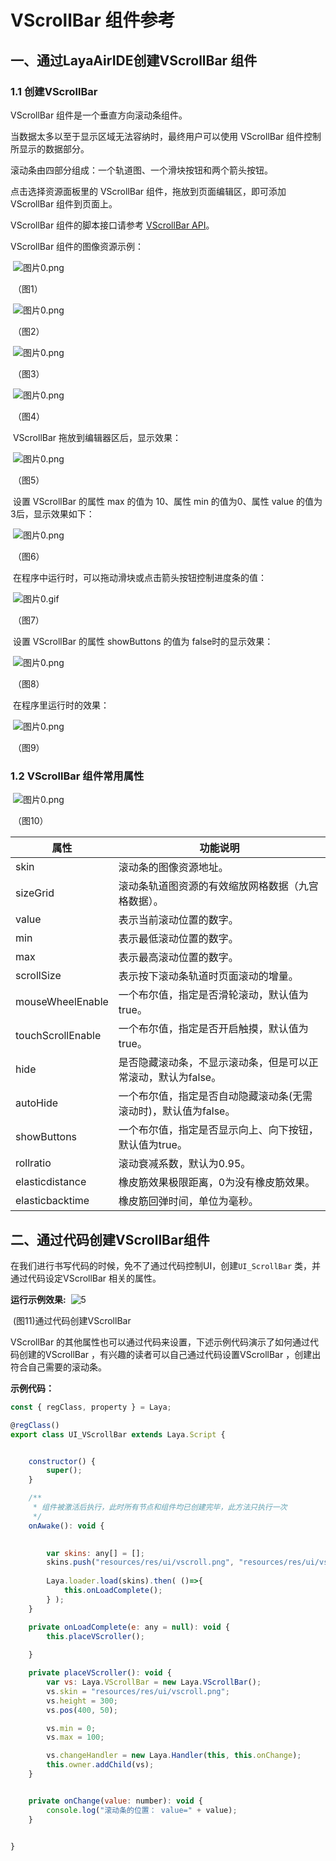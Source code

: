 # VScrollBar 组件参考



## 一、通过LayaAirIDE创建VScrollBar 组件

### 1.1 创建VScrollBar

 VScrollBar 组件是一个垂直方向滚动条组件。

当数据太多以至于显示区域无法容纳时，最终用户可以使用 VScrollBar 组件控制所显示的数据部分。

 滚动条由四部分组成：一个轨道图、一个滑块按钮和两个箭头按钮。

 点击选择资源面板里的 VScrollBar 组件，拖放到页面编辑区，即可添加 VScrollBar 组件到页面上。

VScrollBar 组件的脚本接口请参考 [VScrollBar API](https://layaair.layabox.com/3.x/api/Chinese/index.html?version=3.0.0&type=2D&category=UI&class=laya.ui.VScrollBar)。

 VScrollBar 组件的图像资源示例：

​        ![图片0.png](img/1.png)

​    （图1）

​        ![图片0.png](img/2.png)

​    （图2）

​        ![图片0.png](img/3.png)

​    （图3）

​        ![图片0.png](img/4.png)

​    （图4）

​        VScrollBar 拖放到编辑器区后，显示效果：

​        ![图片0.png](img/5.png)

​    （图5）

​        设置 VScrollBar 的属性 max 的值为 10、属性 min 的值为0、属性 value 的值为3后，显示效果如下：

​        ![图片0.png](img/6.png)

​    （图6）

​        在程序中运行时，可以拖动滑块或点击箭头按钮控制进度条的值：

​        ![图片0.gif](gif/1.gif)

​    （图7）

​        设置 VScrollBar 的属性 showButtons 的值为 false时的显示效果：

​        ![图片0.png](img/7.png)

​    （图8）

​        在程序里运行时的效果：

​        ![图片0.png](gif/1.gif)

​    （图9）

### 1.2 VScrollBar 组件常用属性

​        ![图片0.png](img/8.png)

​    （图10）

 

| **属性**          | **功能说明**                                                 |
| ----------------- | ------------------------------------------------------------ |
| skin              | 滚动条的图像资源地址。                                       |
| sizeGrid          | 滚动条轨道图资源的有效缩放网格数据（九宫格数据）。           |
| value             | 表示当前滚动位置的数字。                                     |
| min               | 表示最低滚动位置的数字。                                     |
| max               | 表示最高滚动位置的数字。                                     |
| scrollSize        | 表示按下滚动条轨道时页面滚动的增量。                         |
| mouseWheelEnable  | 一个布尔值，指定是否滑轮滚动，默认值为true。                 |
| touchScrollEnable | 一个布尔值，指定是否开启触摸，默认值为true。                 |
| hide              | 是否隐藏滚动条，不显示滚动条，但是可以正常滚动，默认为false。 |
| autoHide          | 一个布尔值，指定是否自动隐藏滚动条(无需滚动时)，默认值为false。 |
| showButtons       | 一个布尔值，指定是否显示向上、向下按钮，默认值为true。       |
| rollratio         | 滚动衰减系数，默认为0.95。                                   |
| elasticdistance   | 橡皮筋效果极限距离，0为没有橡皮筋效果。                      |
| elasticbacktime   | 橡皮筋回弹时间，单位为毫秒。                                 |

 

 

##  二、通过代码创建VScrollBar组件 

在我们进行书写代码的时候，免不了通过代码控制UI，创建`UI_ScrollBar` 类，并通过代码设定VScrollBar 相关的属性。

**运行示例效果:**
​	![5](gif/3.gif)

​	(图11)通过代码创建VScrollBar 



VScrollBar 的其他属性也可以通过代码来设置，下述示例代码演示了如何通过代码创建的VScrollBar ，有兴趣的读者可以自己通过代码设置VScrollBar ，创建出符合自己需要的滚动条。

**示例代码：**

```javascript
const { regClass, property } = Laya;

@regClass()
export class UI_VScrollBar extends Laya.Script {


    constructor() {
        super();
    }

    /**
     * 组件被激活后执行，此时所有节点和组件均已创建完毕，此方法只执行一次
     */
    onAwake(): void {

      
		var skins: any[] = [];
		skins.push("resources/res/ui/vscroll.png", "resources/res/ui/vscroll$bar.png", "resources/res/ui/vscroll$down.png", "resources/res/ui/vscroll$up.png");
		
		Laya.loader.load(skins).then( ()=>{
            this.onLoadComplete();
        } );
	}

	private onLoadComplete(e: any = null): void {
		this.placeVScroller();
		
	}

	private placeVScroller(): void {
		var vs: Laya.VScrollBar = new Laya.VScrollBar();
		vs.skin = "resources/res/ui/vscroll.png";
		vs.height = 300;
		vs.pos(400, 50);

		vs.min = 0;
		vs.max = 100;

		vs.changeHandler = new Laya.Handler(this, this.onChange);
		this.owner.addChild(vs);
	}


	private onChange(value: number): void {
		console.log("滚动条的位置： value=" + value);
	}

 
}
```

